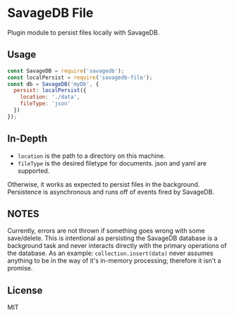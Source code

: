 # SavageDB File
Plugin module to persist files locally with SavageDB.

## Usage
```JavaScript
const SavageDB = require('savagedb');
const localPersist = require('savagedb-file');
const db = SavageDB('myDb', {
  persist: localPersist({
    location: './data',
    fileType: 'json'
  })
});
```

## In-Depth
- ``location`` is the path to a directory on this machine.
- ``fileType`` is the desired filetype for documents. json and yaml are supported.

Otherwise, it works as expected to persist files in the background. Persistence is asynchronous and
runs off of events fired by SavageDB.

## NOTES
Currently, errors are not thrown if something goes wrong with some save/delete. This is intentional
as persisting the SavageDB database is a background task and never interacts directly with the
primary operations of the database. As an example: ``collection.insert(data)`` never assumes
anything to be in the way of it's in-memory processing; therefore it isn't a promise.

## License
MIT
